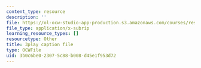 ```yaml
---
content_type: resource
description: ''
file: https://ol-ocw-studio-app-production.s3.amazonaws.com/courses/res-18-009-learn-differential-equations-up-close-with-gilbert-strang-and-cleve-moler-fall-2015/3b0c6be023075c88b008d45e1f953d72_lL0oUZGMhXc.vtt
file_type: application/x-subrip
learning_resource_types: []
resourcetype: Other
title: 3play caption file
type: OCWFile
uid: 3b0c6be0-2307-5c88-b008-d45e1f953d72
---
```


